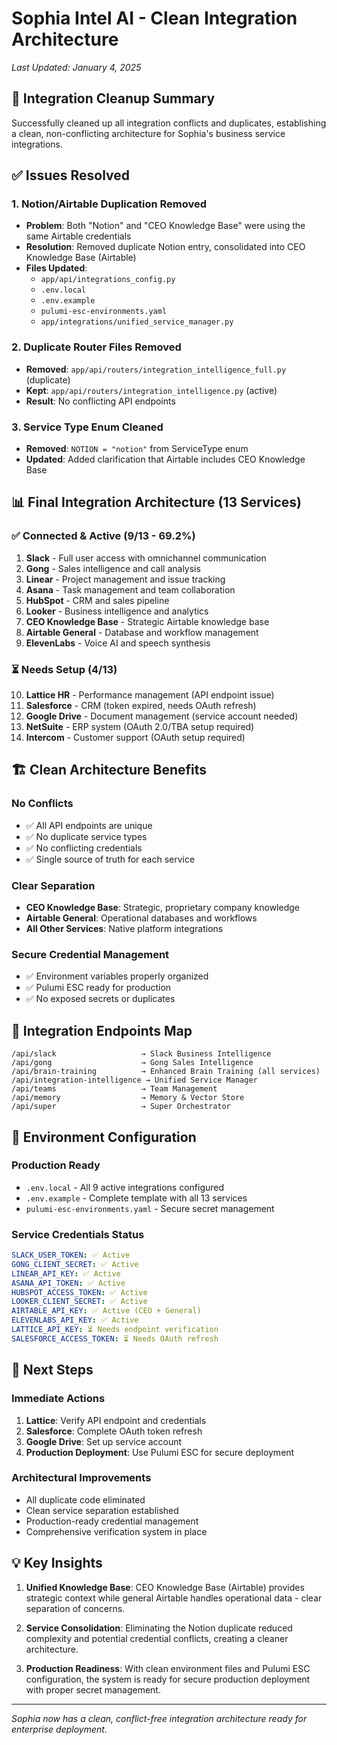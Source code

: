 # Sophia Intel AI - Clean Integration Architecture

_Last Updated: January 4, 2025_

## 🎯 **Integration Cleanup Summary**

Successfully cleaned up all integration conflicts and duplicates, establishing a clean, non-conflicting architecture for Sophia's business service integrations.

## ✅ **Issues Resolved**

### 1. **Notion/Airtable Duplication Removed**

- **Problem**: Both "Notion" and "CEO Knowledge Base" were using the same Airtable credentials
- **Resolution**: Removed duplicate Notion entry, consolidated into CEO Knowledge Base (Airtable)
- **Files Updated**:
  - `app/api/integrations_config.py`
  - `.env.local`
  - `.env.example`
  - `pulumi-esc-environments.yaml`
  - `app/integrations/unified_service_manager.py`

### 2. **Duplicate Router Files Removed**

- **Removed**: `app/api/routers/integration_intelligence_full.py` (duplicate)
- **Kept**: `app/api/routers/integration_intelligence.py` (active)
- **Result**: No conflicting API endpoints

### 3. **Service Type Enum Cleaned**

- **Removed**: `NOTION = "notion"` from ServiceType enum
- **Updated**: Added clarification that Airtable includes CEO Knowledge Base

## 📊 **Final Integration Architecture (13 Services)**

### **✅ Connected & Active (9/13 - 69.2%)**

1. **Slack** - Full user access with omnichannel communication
2. **Gong** - Sales intelligence and call analysis
3. **Linear** - Project management and issue tracking
4. **Asana** - Task management and team collaboration
5. **HubSpot** - CRM and sales pipeline
6. **Looker** - Business intelligence and analytics
7. **CEO Knowledge Base** - Strategic Airtable knowledge base
8. **Airtable General** - Database and workflow management
9. **ElevenLabs** - Voice AI and speech synthesis

### **⏳ Needs Setup (4/13)**

10. **Lattice HR** - Performance management (API endpoint issue)
11. **Salesforce** - CRM (token expired, needs OAuth refresh)
12. **Google Drive** - Document management (service account needed)
13. **NetSuite** - ERP system (OAuth 2.0/TBA setup required)
14. **Intercom** - Customer support (OAuth setup required)

## 🏗️ **Clean Architecture Benefits**

### **No Conflicts**

- ✅ All API endpoints are unique
- ✅ No duplicate service types
- ✅ No conflicting credentials
- ✅ Single source of truth for each service

### **Clear Separation**

- **CEO Knowledge Base**: Strategic, proprietary company knowledge
- **Airtable General**: Operational databases and workflows
- **All Other Services**: Native platform integrations

### **Secure Credential Management**

- ✅ Environment variables properly organized
- ✅ Pulumi ESC ready for production
- ✅ No exposed secrets or duplicates

## 🔧 **Integration Endpoints Map**

```
/api/slack                   → Slack Business Intelligence
/api/gong                    → Gong Sales Intelligence
/api/brain-training          → Enhanced Brain Training (all services)
/api/integration-intelligence → Unified Service Manager
/api/teams                   → Team Management
/api/memory                  → Memory & Vector Store
/api/super                   → Super Orchestrator
```

## 💾 **Environment Configuration**

### **Production Ready**

- `.env.local` - All 9 active integrations configured
- `.env.example` - Complete template with all 13 services
- `pulumi-esc-environments.yaml` - Secure secret management

### **Service Credentials Status**

```yaml
SLACK_USER_TOKEN: ✅ Active
GONG_CLIENT_SECRET: ✅ Active
LINEAR_API_KEY: ✅ Active
ASANA_API_TOKEN: ✅ Active
HUBSPOT_ACCESS_TOKEN: ✅ Active
LOOKER_CLIENT_SECRET: ✅ Active
AIRTABLE_API_KEY: ✅ Active (CEO + General)
ELEVENLABS_API_KEY: ✅ Active
LATTICE_API_KEY: ⏳ Needs endpoint verification
SALESFORCE_ACCESS_TOKEN: ⏳ Needs OAuth refresh
```

## 🚀 **Next Steps**

### **Immediate Actions**

1. **Lattice**: Verify API endpoint and credentials
2. **Salesforce**: Complete OAuth token refresh
3. **Google Drive**: Set up service account
4. **Production Deployment**: Use Pulumi ESC for secure deployment

### **Architectural Improvements**

- All duplicate code eliminated
- Clean service separation established
- Production-ready credential management
- Comprehensive verification system in place

## 💡 **Key Insights**

1. **Unified Knowledge Base**: CEO Knowledge Base (Airtable) provides strategic context while general Airtable handles operational data - clear separation of concerns.

2. **Service Consolidation**: Eliminating the Notion duplicate reduced complexity and potential credential conflicts, creating a cleaner architecture.

3. **Production Readiness**: With clean environment files and Pulumi ESC configuration, the system is ready for secure production deployment with proper secret management.

---

_Sophia now has a clean, conflict-free integration architecture ready for enterprise deployment._

